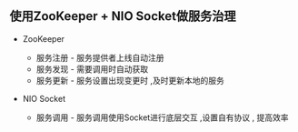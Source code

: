 ## 使用ZooKeeper + NIO Socket做服务治理

* ZooKeeper 
  * 服务注册 - 服务提供者上线自动注册
  * 服务发现 - 需要调用时自动获取
  * 服务更新 - 服务设置出现变更时 ,及时更新本地的服务
  
* NIO Socket 
  * 服务调用 - 服务调用使用Socket进行底层交互 ,设置自有协议 , 提高效率